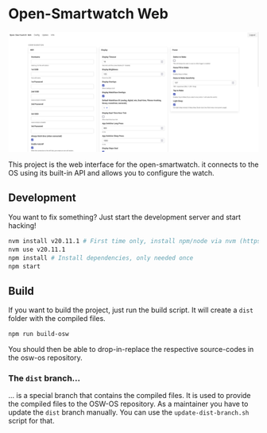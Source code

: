 # Open-Smartwatch Web

![preview](docs/main.png)

This project is the web interface for the open-smartwatch. it connects to the OS using its built-in API and allows you to configure the watch.

## Development
You want to fix something? Just start the development server and start hacking!

```bash
nvm install v20.11.1 # First time only, install npm/node via nvm (https://github.com/nvm-sh/nvm)
nvm use v20.11.1
npm install # Install dependencies, only needed once
npm start
```

## Build
If you want to build the project, just run the build script. It will create a `dist` folder with the compiled files.

```bash
npm run build-osw
```

You should then be able to drop-in-replace the respective source-codes in the osw-os repository.

### The `dist` branch...
... is a special branch that contains the compiled files. It is used to provide the compiled files to the OSW-OS repository. As a maintainer you have to update the `dist` branch manually. You can use the `update-dist-branch.sh` script for that.